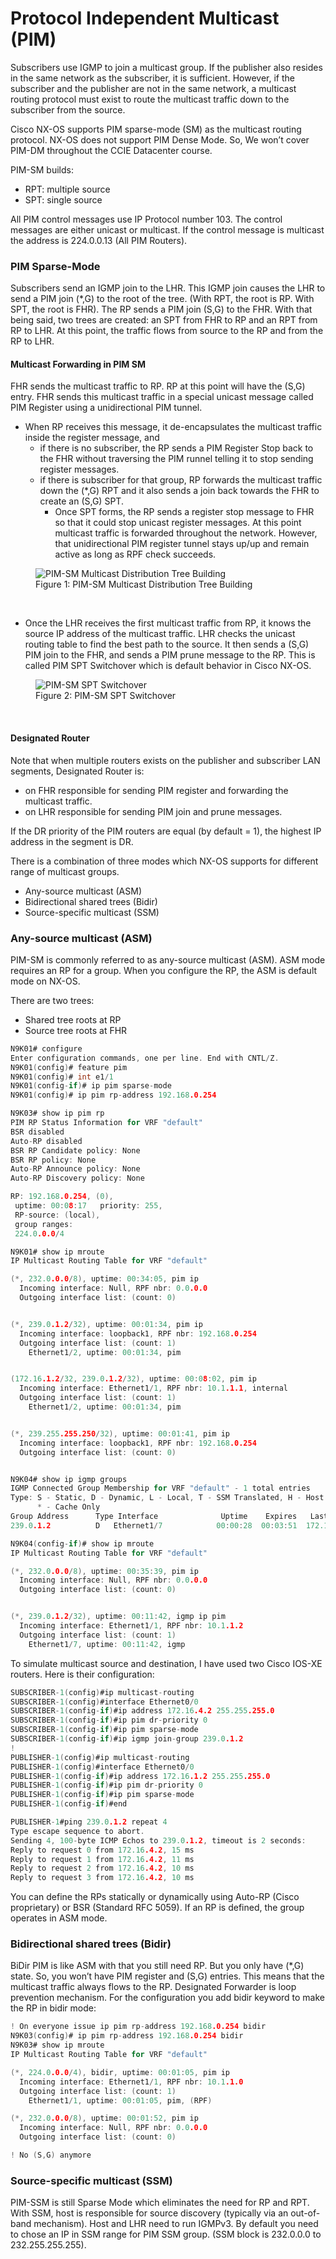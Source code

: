 # Protocol Independent Multicast (PIM)

Subscribers use IGMP to join a multicast group. If the publisher also resides in the same network as the subscriber, it is sufficient. However, if the subscriber and the publisher are not in the same network, a multicast routing protocol must exist to route the multicast traffic down to the subscriber from the source.

Cisco NX-OS supports PIM sparse-mode (SM) as the multicast routing protocol. NX-OS does not support PIM Dense Mode. So, We won’t cover PIM-DM throughout the CCIE Datacenter course.

PIM-SM builds:
  * RPT: multiple source
  * SPT: single source

All PIM control messages use IP Protocol number 103. The control messages are either unicast or multicast. If the control message is multicast the address is 224.0.0.13 (All PIM Routers).

### PIM Sparse-Mode

Subscribers send an IGMP join to the LHR. This IGMP join causes the LHR to send a PIM join (*,G) to the root of the tree. (With RPT, the root is RP. With SPT, the root is FHR). The RP sends a PIM join (S,G) to the FHR. With that being said, two trees are created: an SPT from FHR to RP and an RPT from RP to LHR. At this point, the traffic flows from source to the RP and from the RP to LHR.

#### Multicast Forwarding in PIM SM

FHR sends the multicast traffic to RP. RP at this point will have the (S,G) entry. FHR sends this multicast traffic in a special unicast message called PIM Register using a unidirectional PIM tunnel.

* When RP receives this message, it de-encapsulates the multicast traffic inside the register message, and
  * if there is no subscriber, the RP sends a PIM Register Stop back to the FHR without traversing the PIM runnel telling it to stop sending register messages.
  * if there is subscriber for that group, RP forwards the multicast traffic down the (*,G) RPT and it also sends a join back towards the FHR to create an (S,G) SPT.
    * Once SPT forms, the RP sends a register stop message to FHR so that it could stop unicast register messages. At this point multicast traffic is forwarded throughout the network. However, that unidirectional PIM register tunnel stays up/up and remain active as long as RPF check succeeds.

<figure>
  <img src="https://user-images.githubusercontent.com/31813625/235807644-de05bf25-2aa2-4ead-9e46-da527952450d.png" alt="PIM-SM Multicast Distribution Tree Building">
  <figcaption>Figure 1: PIM-SM Multicast Distribution Tree Building</figcaption>
</figure>
<p>&nbsp</p>   

* Once the LHR receives the first multicast traffic from RP, it knows the source IP address of the multicast traffic. LHR checks the unicast routing table to find the best path to the source. It then sends a (S,G) PIM join to the FHR, and sends a PIM prune message to the RP. This is called PIM SPT Switchover which is default behavior in Cisco NX-OS.

<figure>
  <img src="https://user-images.githubusercontent.com/31813625/235807792-0c56abcd-4a8a-441f-92e3-882ceec903d5.png" alt="PIM-SM SPT Switchover">
  <figcaption>Figure 2: PIM-SM SPT Switchover</figcaption>
</figure>
<p>&nbsp</p>   


#### Designated Router

Note that when multiple routers exists on the publisher and subscriber LAN segments, Designated Router is:

  * on FHR responsible for sending PIM register and forwarding the multicast traffic.
  * on LHR responsible for sending PIM join and prune messages.

If the DR priority of the PIM routers are equal (by default = 1), the highest IP address in the segment is DR.

There is a combination of three modes which NX-OS supports for different range of multicast groups.
  * Any-source multicast (ASM)
  * Bidirectional shared trees (Bidir)
  * Source-specific multicast (SSM)

### Any-source multicast (ASM)

PIM-SM is commonly referred to as any-source multicast (ASM). ASM mode requires an RP for a group. When you configure the RP, the ASM is default mode on NX-OS.

There are two trees:
  * Shared tree roots at RP
  * Source tree roots at FHR

```c
N9K01# configure
Enter configuration commands, one per line. End with CNTL/Z.
N9K01(config)# feature pim
N9K01(config)# int e1/1
N9K01(config-if)# ip pim sparse-mode
N9K01(config)# ip pim rp-address 192.168.0.254
```
```c
N9K03# show ip pim rp
PIM RP Status Information for VRF "default"
BSR disabled
Auto-RP disabled
BSR RP Candidate policy: None
BSR RP policy: None
Auto-RP Announce policy: None
Auto-RP Discovery policy: None

RP: 192.168.0.254, (0),
 uptime: 00:08:17   priority: 255,
 RP-source: (local),
 group ranges:
 224.0.0.0/4

N9K01# show ip mroute
IP Multicast Routing Table for VRF "default"

(*, 232.0.0.0/8), uptime: 00:34:05, pim ip
  Incoming interface: Null, RPF nbr: 0.0.0.0
  Outgoing interface list: (count: 0)


(*, 239.0.1.2/32), uptime: 00:01:34, pim ip
  Incoming interface: loopback1, RPF nbr: 192.168.0.254
  Outgoing interface list: (count: 1)
    Ethernet1/2, uptime: 00:01:34, pim


(172.16.1.2/32, 239.0.1.2/32), uptime: 00:08:02, pim ip
  Incoming interface: Ethernet1/1, RPF nbr: 10.1.1.1, internal
  Outgoing interface list: (count: 1)
    Ethernet1/2, uptime: 00:01:34, pim


(*, 239.255.255.250/32), uptime: 00:01:41, pim ip
  Incoming interface: loopback1, RPF nbr: 192.168.0.254
  Outgoing interface list: (count: 0)


N9K04# show ip igmp groups
IGMP Connected Group Membership for VRF "default" - 1 total entries
Type: S - Static, D - Dynamic, L - Local, T - SSM Translated, H - Host Proxy
      * - Cache Only
Group Address      Type Interface              Uptime    Expires   Last Reporter
239.0.1.2          D   Ethernet1/7            00:00:28  00:03:51  172.16.4.2

N9K04(config-if)# show ip mroute
IP Multicast Routing Table for VRF "default"

(*, 232.0.0.0/8), uptime: 00:35:39, pim ip
  Incoming interface: Null, RPF nbr: 0.0.0.0
  Outgoing interface list: (count: 0)


(*, 239.0.1.2/32), uptime: 00:11:42, igmp ip pim
  Incoming interface: Ethernet1/1, RPF nbr: 10.1.1.2
  Outgoing interface list: (count: 1)
    Ethernet1/7, uptime: 00:11:42, igmp
```

To simulate multicast source and destination, I have used two Cisco IOS-XE routers. Here is their configuration:

```c
SUBSCRIBER-1(config)#ip multicast-routing
SUBSCRIBER-1(config)#interface Ethernet0/0
SUBSCRIBER-1(config-if)#ip address 172.16.4.2 255.255.255.0
SUBSCRIBER-1(config-if)#ip pim dr-priority 0
SUBSCRIBER-1(config-if)#ip pim sparse-mode
SUBSCRIBER-1(config-if)#ip igmp join-group 239.0.1.2
!
PUBLISHER-1(config)#ip multicast-routing
PUBLISHER-1(config)#interface Ethernet0/0
PUBLISHER-1(config-if)#ip address 172.16.1.2 255.255.255.0
PUBLISHER-1(config-if)#ip pim dr-priority 0
PUBLISHER-1(config-if)#ip pim sparse-mode
PUBLISHER-1(config-if)#end

PUBLISHER-1#ping 239.0.1.2 repeat 4
Type escape sequence to abort.
Sending 4, 100-byte ICMP Echos to 239.0.1.2, timeout is 2 seconds:
Reply to request 0 from 172.16.4.2, 15 ms
Reply to request 1 from 172.16.4.2, 11 ms
Reply to request 2 from 172.16.4.2, 10 ms
Reply to request 3 from 172.16.4.2, 10 ms
```

You can define the RPs statically or dynamically using Auto-RP (Cisco proprietary) or BSR (Standard RFC 5059). If an RP is defined, the group operates in ASM mode.

### Bidirectional shared trees (Bidir)

BiDir PIM is like ASM with that you still need RP. But you only have (*,G) state. So, you won’t have PIM register and (S,G) entries. This means that the multicast traffic always flows to the RP. Designated Forwarder is loop prevention mechanism. For the configuration you add bidir keyword to make the RP in bidir mode:

```c
! On everyone issue ip pim rp-address 192.168.0.254 bidir
N9K03(config)# ip pim rp-address 192.168.0.254 bidir
N9K03# show ip mroute
IP Multicast Routing Table for VRF "default"

(*, 224.0.0.0/4), bidir, uptime: 00:01:05, pim ip
  Incoming interface: Ethernet1/1, RPF nbr: 10.1.1.0
  Outgoing interface list: (count: 1)
    Ethernet1/1, uptime: 00:01:05, pim, (RPF)

(*, 232.0.0.0/8), uptime: 00:01:52, pim ip
  Incoming interface: Null, RPF nbr: 0.0.0.0
  Outgoing interface list: (count: 0)

! No (S,G) anymore
```

### Source-specific multicast (SSM)

PIM-SSM is still Sparse Mode which eliminates the need for RP and RPT. With SSM, host is responsible for source discovery (typically via an out-of-band mechanism). Host and LHR need to run IGMPv3. By default you need to chose an IP in SSM range for PIM SSM group. (SSM block is 232.0.0.0 to 232.255.255.255).

